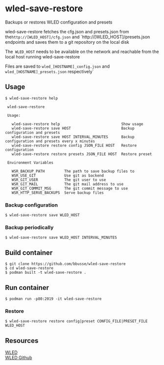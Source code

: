 # wled-save-restore
Backups or restores WLED configuration and presets

wled-save-restore fetches the cfg.json and presets.json from the`http://[WLED_HOST]/cfg.json` and `http://[WLED_HOST]/presets.json endpoints and saves them to a git repository on the local disk

The` WLED_HOST` needs to be available on the network and reachable
from the local host running wled-save-restore  

Files are saved to `wled_[HOSTNAME]_config.json` and `wled_[HOSTNAME]_presets.json` respectively`

## Usage
```
$ wled-save-restore help

 wled-save-restore

 Usage:

   wled-save-restore help                            Show usage
   wled-save-restore save HOST                       Backup configuration and presets
   wled-save-restore save HOST INTERVAL_MINUTES      Backup configuration and presets every x minutes
   wled-save-restore restore config JSON_FILE HOST   Restore configuration
   wled-save-restore restore presets JSON_FILE HOST  Restore preset

 Environment Variables

   WSR_BACKUP_PATH         The path to save backup files to
   WSR_USE_GIT             Use git as backend
   WSR_GIT_USER            The git user to use
   WSR_GIT_MAIL            The git mail address to use
   WSR_GIT_COMMIT_MSG      The git commit message to use
   WSR_HTTP_SERVE_BACKUPS  Serve backup files
```
### Backup configuration
```
$ wled-save-restore save WLED_HOST
```
### Backup periodically
```
$ wled-save-restore save WLED_HOST INTERVAL_MINUTES
```
## Build container
```
$ git clone https://github.com/bbusse/wled-save-restore
$ cd wled-save-restore
$ podman built -t wled-save-restore .
```
## Run container
```
$ podman run -p80:2019 -it wled-save-restore
```
### Restore
```
$ wled-save-restore restore config|preset CONFIG_FILE|PRESET_FILE WLED_HOST
```
## Resources
[WLED](https://kno.wled.ge/)  
[WLED Github](https://github.com/Aircoookie/WLED/)  

